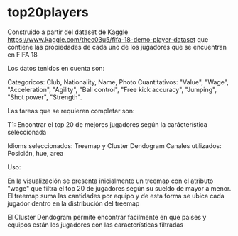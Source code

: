 # top20players

Construido a partir del dataset de Kaggle https://www.kaggle.com/thec03u5/fifa-18-demo-player-dataset que contiene las propiedades de cada uno de los jugadores que se encuentran en FIFA 18

Los datos tenidos en cuenta son:

Categoricos: Club, Nationality, Name, Photo
Cuantitativos: "Value", "Wage", "Acceleration", "Agility", "Ball control", "Free kick accuracy", "Jumping", "Shot power", "Strength".

Las tareas que se requieren completar son:

T1: Encontrar el top 20 de mejores jugadores según la carácterística seleccionada

Idioms seleccionados: Treemap y Cluster Dendogram
Canales utilizados: Posición, hue, area 

Uso:

En la visualización se presenta inicialmente un treemap con el atributo "wage" que filtra el top 20 de jugadores según su sueldo de mayor a menor. El treemap suma las cantidades por equipo y de esta forma se ubica cada jugador dentro en la distribución del treemap

El Cluster Dendogram permite encontrar facilmente en que paises y equipos están los jugadores con las características filtradas




